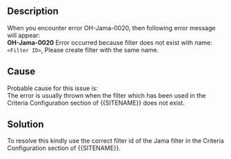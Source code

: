 ## Description

When you encounter error OH-Jama-0020, then following error message will appear:  
**OH-Jama-0020** Error occurred because filter does not exist with name: `<Filter ID>`, Please create filter with the same name.

## Cause

Probable cause for this issue is:  
The error is usually thrown when the filter which has been used in the Criteria Configuration section of {{SITENAME}} does not exist.

## Solution

To resolve this kindly use the correct filter id of the Jama filter in the Criteria Configuration section of {{SITENAME}}.

